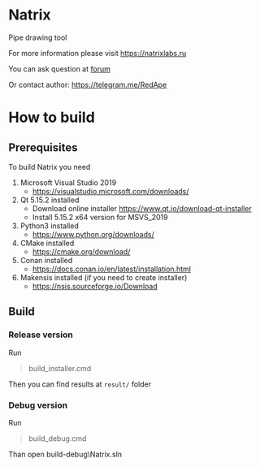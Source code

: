 # Natrix

Pipe drawing tool

For more information please visit https://natrixlabs.ru

You can ask question at [forum](https://natrixlabs.ru/forums/)

Or contact author: https://telegram.me/RedApe

# How to build

## Prerequisites

To build Natrix you need 
1. Microsoft Visual Studio 2019
   - https://visualstudio.microsoft.com/downloads/
2. Qt 5.15.2 installed
   - Download online installer https://www.qt.io/download-qt-installer
   - Install 5.15.2 x64 version for MSVS_2019
3. Python3 installed
   - https://www.python.org/downloads/
4. CMake installed
   - https://cmake.org/download/
5. Conan installed
   - https://docs.conan.io/en/latest/installation.html
6. Makensis installed (if you need to create installer)
   - https://nsis.sourceforge.io/Download

## Build

### Release version

Run 
> build_installer.cmd

Then you can find results at `result/` folder

### Debug version

Run 
>build_debug.cmd

Than open build-debug\Natrix.sln
    
